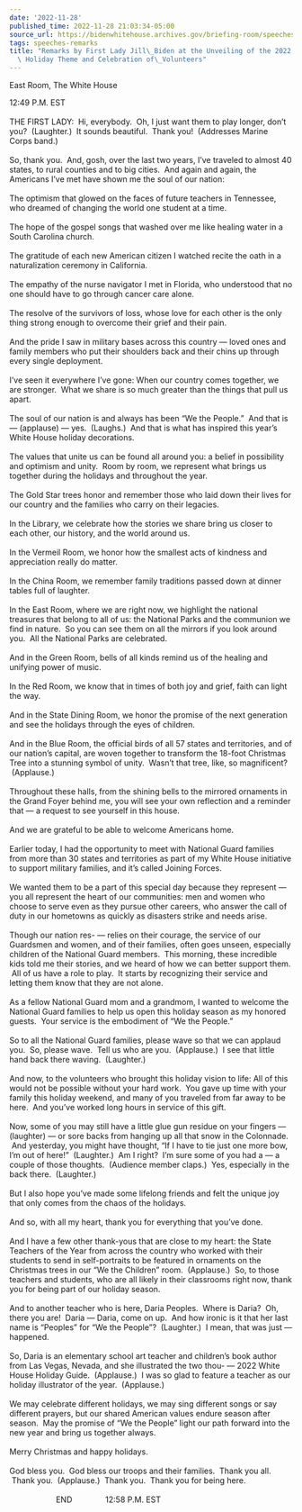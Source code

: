 ```yaml
---
date: '2022-11-28'
published_time: 2022-11-28 21:03:34-05:00
source_url: https://bidenwhitehouse.archives.gov/briefing-room/speeches-remarks/2022/11/28/remarks-by-first-lady-jill-biden-at-the-unveiling-of-the-2022-white-house-holiday-theme-and-celebration-of-volunteers/
tags: speeches-remarks
title: "Remarks by First Lady Jill\_Biden at the Unveiling of the 2022 White\_House\
  \ Holiday Theme and Celebration of\_Volunteers"
---
```

 
East Room, The White House

12:49 P.M. EST  
   
THE FIRST LADY:  Hi, everybody.  Oh, I just want them to play longer,
don’t you?  (Laughter.)  It sounds beautiful.  Thank you!  (Addresses
Marine Corps band.)  
   
So, thank you.  And, gosh, over the last two years, I’ve traveled to
almost 40 states, to rural counties and to big cities.  And again and
again, the Americans I’ve met have shown me the soul of our nation:   
   
The optimism that glowed on the faces of future teachers in Tennessee,
who dreamed of changing the world one student at a time.   
   
The hope of the gospel songs that washed over me like healing water in a
South Carolina church.   
   
The gratitude of each new American citizen I watched recite the oath in
a naturalization ceremony in California.   
   
The empathy of the nurse navigator I met in Florida, who understood that
no one should have to go through cancer care alone.   
   
The resolve of the survivors of loss, whose love for each other is the
only thing strong enough to overcome their grief and their pain.      
   
And the pride I saw in military bases across this country — loved ones
and family members who put their shoulders back and their chins up
through every single deployment.    
   
I’ve seen it everywhere I’ve gone: When our country comes together, we
are stronger.  What we share is so much greater than the things that
pull us apart.  
   
The soul of our nation is and always has been “We the People.”  And that
is — (applause) — yes.  (Laughs.)  And that is what has inspired this
year’s White House holiday decorations.   
   
The values that unite us can be found all around you: a belief in
possibility and optimism and unity.  Room by room, we represent what
brings us together during the holidays and throughout the year.    
   
The Gold Star trees honor and remember those who laid down their lives
for our country and the families who carry on their legacies.   
   
In the Library, we celebrate how the stories we share bring us closer to
each other, our history, and the world around us.   
   
In the Vermeil Room, we honor how the smallest acts of kindness and
appreciation really do matter.  
   
In the China Room, we remember family traditions passed down at dinner
tables full of laughter.  
   
In the East Room, where we are right now, we highlight the national
treasures that belong to all of us: the National Parks and the communion
we find in nature.  So you can see them on all the mirrors if you look
around you.  All the National Parks are celebrated.   
   
And in the Green Room, bells of all kinds remind us of the healing and
unifying power of music.  
   
In the Red Room, we know that in times of both joy and grief, faith can
light the way.  
   
And in the State Dining Room, we honor the promise of the next
generation and see the holidays through the eyes of children.  
   
And in the Blue Room, the official birds of all 57 states and
territories, and of our nation’s capital, are woven together to
transform the 18-foot Christmas Tree into a stunning symbol of unity.
 Wasn’t that tree, like, so magnificent?  (Applause.)      
   
Throughout these halls, from the shining bells to the mirrored ornaments
in the Grand Foyer behind me, you will see your own reflection and a
reminder that — a request to see yourself in this house.   
   
And we are grateful to be able to welcome Americans home.    
   
Earlier today, I had the opportunity to meet with National Guard
families from more than 30 states and territories as part of my White
House initiative to support military families, and it’s called Joining
Forces.  
   
We wanted them to be a part of this special day because they represent —
you all represent the heart of our communities: men and women who choose
to serve even as they pursue other careers, who answer the call of duty
in our hometowns as quickly as disasters strike and needs arise.   
   
Though our nation res- — relies on their courage, the service of our
Guardsmen and women, and of their families, often goes unseen,
especially children of the National Guard members.  This morning, these
incredible kids told me their stories, and we heard of how we can better
support them.  All of us have a role to play.  It starts by recognizing
their service and letting them know that they are not alone.   
   
As a fellow National Guard mom and a grandmom, I wanted to welcome the
National Guard families to help us open this holiday season as my
honored guests.  Your service is the embodiment of “We the People.”    
   
So to all the National Guard families, please wave so that we can
applaud you.  So, please wave.  Tell us who are you.  (Applause.)  I see
that little hand back there waving.  (Laughter.)      
   
And now, to the volunteers who brought this holiday vision to life: All
of this would not be possible without your hard work.  You gave up time
with your family this holiday weekend, and many of you traveled from far
away to be here.  And you’ve worked long hours in service of this gift.
   
   
Now, some of you may still have a little glue gun residue on your
fingers — (laughter) — or sore backs from hanging up all that snow in
the Colonnade.  And yesterday, you might have thought, “If I have to tie
just one more bow, I’m out of here!”  (Laughter.)  Am I right?  I’m sure
some of you had a — a couple of those thoughts.  (Audience member
claps.)  Yes, especially in the back there.  (Laughter.)   
   
But I also hope you’ve made some lifelong friends and felt the unique
joy that only comes from the chaos of the holidays.  
   
And so, with all my heart, thank you for everything that you’ve done.   
   
And I have a few other thank-yous that are close to my heart: the State
Teachers of the Year from across the country who worked with their
students to send in self-portraits to be featured in ornaments on the
Christmas trees in our “We the Children” room.  (Applause.)  So, to
those teachers and students, who are all likely in their classrooms
right now, thank you for being part of our holiday season.    
   
And to another teacher who is here, Daria Peoples.  Where is Daria?  Oh,
there you are!  Daria — Daria, come on up.  And how ironic is it that
her last name is “Peoples” for “We the People”?  (Laughter.)  I mean,
that was just — happened.    
   
So, Daria is an elementary school art teacher and children’s book author
from Las Vegas, Nevada, and she illustrated the two thou- — 2022 White
House Holiday Guide.  (Applause.)  I was so glad to feature a teacher as
our holiday illustrator of the year.  (Applause.)     
   
We may celebrate different holidays, we may sing different songs or say
different prayers, but our shared American values endure season after
season.  May the promise of “We the People” light our path forward into
the new year and bring us together always.    
   
Merry Christmas and happy holidays.     
   
God bless you.  God bless our troops and their families.  Thank you all.
 Thank you.  (Applause.)  Thank you.  Thank you for being here.    
   
                     END               12:58 P.M. EST
